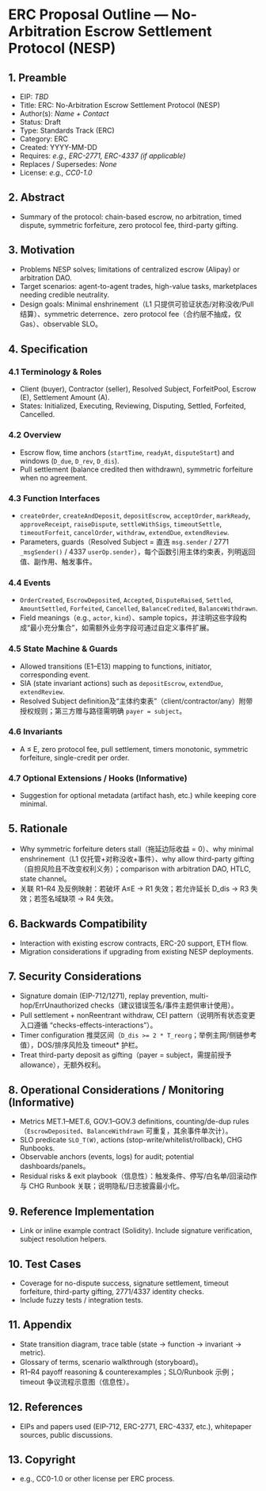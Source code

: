 # ERC Proposal Outline — No-Arbitration Escrow Settlement Protocol (NESP)

## 1. Preamble
- EIP: *TBD*
- Title: ERC: No-Arbitration Escrow Settlement Protocol (NESP)
- Author(s): *Name + Contact*
- Status: Draft
- Type: Standards Track (ERC)
- Category: ERC
- Created: YYYY-MM-DD
- Requires: *e.g., ERC-2771, ERC-4337 (if applicable)*
- Replaces / Supersedes: *None*
- License: *e.g., CC0-1.0*

## 2. Abstract
- Summary of the protocol: chain-based escrow, no arbitration, timed dispute, symmetric forfeiture, zero protocol fee, third-party gifting.

## 3. Motivation
- Problems NESP solves; limitations of centralized escrow (Alipay) or arbitration DAO.
- Target scenarios: agent-to-agent trades, high-value tasks, marketplaces needing credible neutrality.
- Design goals: Minimal enshrinement（L1 只提供可验证状态/对称没收/Pull 结算）、symmetric deterrence、zero protocol fee（合约层不抽成，仅 Gas）、observable SLO。

## 4. Specification
### 4.1 Terminology & Roles
- Client (buyer), Contractor (seller), Resolved Subject, ForfeitPool, Escrow (E), Settlement Amount (A).
- States: Initialized, Executing, Reviewing, Disputing, Settled, Forfeited, Cancelled.

### 4.2 Overview
- Escrow flow, time anchors (`startTime`, `readyAt`, `disputeStart`) and windows (`D_due`, `D_rev`, `D_dis`).
- Pull settlement (balance credited then withdrawn), symmetric forfeiture when no agreement.

### 4.3 Function Interfaces
- `createOrder`, `createAndDeposit`, `depositEscrow`, `acceptOrder`, `markReady`, `approveReceipt`, `raiseDispute`, `settleWithSigs`, `timeoutSettle`, `timeoutForfeit`, `cancelOrder`, `withdraw`, `extendDue`, `extendReview`.
- Parameters, guards（Resolved Subject = 直连 `msg.sender` / 2771 `_msgSender()` / 4337 `userOp.sender`），每个函数引用主体约束表，列明返回值、副作用、触发事件。

### 4.4 Events
- `OrderCreated`, `EscrowDeposited`, `Accepted`, `DisputeRaised`, `Settled`, `AmountSettled`, `Forfeited`, `Cancelled`, `BalanceCredited`, `BalanceWithdrawn`.
- Field meanings（e.g., `actor`, `kind`）、sample topics，并注明这些字段构成“最小充分集合”，如需额外业务字段可通过自定义事件扩展。

### 4.5 State Machine & Guards
- Allowed transitions (E1–E13) mapping to functions, initiator, corresponding event.
- SIA (state invariant actions) such as `depositEscrow`, `extendDue`, `extendReview`.
- Resolved Subject definition及“主体约束表”（client/contractor/any）附带授权规则；第三方赠与路径需明确 `payer = subject`。

### 4.6 Invariants
- A ≤ E, zero protocol fee, pull settlement, timers monotonic, symmetric forfeiture, single-credit per order.

### 4.7 Optional Extensions / Hooks (Informative)
- Suggestion for optional metadata (artifact hash, etc.) while keeping core minimal.

## 5. Rationale
- Why symmetric forfeiture deters stall（拖延边际收益 = 0）、why minimal enshrinement（L1 仅托管+对称没收+事件）、why allow third-party gifting（自担风险且不改变权利义务）；comparison with arbitration DAO, HTLC, state channel。
- 关联 R1–R4 及反例映射：若破坏 A≤E → R1 失效；若允许延长 D_dis → R3 失效；若签名域缺项 → R4 失效。

## 6. Backwards Compatibility
- Interaction with existing escrow contracts, ERC-20 support, ETH flow.
- Migration considerations if upgrading from existing NESP deployments.

## 7. Security Considerations
- Signature domain (EIP-712/1271), replay prevention, multi-hop/ErrUnauthorized checks（建议错误签名/事件主题供审计使用）。
- Pull settlement + nonReentrant withdraw, CEI pattern（说明所有状态变更入口遵循 “checks-effects-interactions”）。
- Timer configuration 推奨区间（`D_dis >= 2 * T_reorg`；举例主网/侧链参考值），DOS/排序风险及 timeout* 护栏。
- Treat third-party deposit as gifting（payer = subject，需提前授予 allowance），无额外权利。

## 8. Operational Considerations / Monitoring (Informative)
- Metrics MET.1–MET.6, GOV.1–GOV.3 definitions, counting/de-dup rules（`EscrowDeposited`、`BalanceWithdrawn` 可重复，其余事件单次计）。
- SLO predicate `SLO_T(W)`, actions (stop-write/whitelist/rollback), CHG Runbooks.
- Observable anchors (events, logs) for audit; potential dashboards/panels。
- Residual risks & exit playbook（信息性）：触发条件、停写/白名单/回滚动作与 CHG Runbook 关联；说明隐私/日志披露最小化。

## 9. Reference Implementation
- Link or inline example contract (Solidity). Include signature verification, subject resolution helpers.

## 10. Test Cases
- Coverage for no-dispute success, signature settlement, timeout forfeiture, third-party gifting, 2771/4337 identity checks.
- Include fuzzy tests / integration tests.

## 11. Appendix
- State transition diagram, trace table (state → function → invariant → metric).
- Glossary of terms, scenario walkthrough (storyboard)。
- R1–R4 payoff reasoning & counterexamples；SLO/Runbook 示例；timeout 争议流程示意图（信息性）。

## 12. References
- EIPs and papers used (EIP-712, ERC-2771, ERC-4337, etc.), whitepaper sources, public discussions.

## 13. Copyright
- e.g., CC0-1.0 or other license per ERC process.
